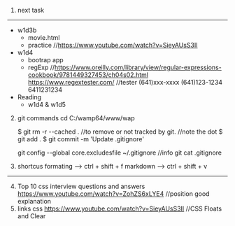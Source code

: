 1. next task
----------------
- w1d3b
    - movie.html    
	- practice  //https://www.youtube.com/watch?v=SieyAUsS3II
- w1d4
    - bootrap app
    - regExp  //https://www.oreilly.com/library/view/regular-expressions-cookbook/9781449327453/ch04s02.html
			https://www.regextester.com/  //tester
			(641)xxx-xxxx
			(641)123-1234
			6411231234			
- Reading 
    - w1d4 & w1d5

2. git commands 
    cd C:/wamp64/www/wap

	$ git rm -r --cached .   //to remove or not tracked by git. //note the dot
	$ git add .
	$ git commit -m 'Update .gitignore'
	
	git config --global core.excludesfile ~/.gitignore  //info git
	cat .gitignore

3. shortcus 
    formating  --> ctrl + shift + f
    markdown  --> ctrl + shift + v
------------------------------------------------------------------------------
4. Top 10 css interview questions and answers 
	https://www.youtube.com/watch?v=ZohZS6xLYE4   //position good explanation
5. links
	css 
		https://www.youtube.com/watch?v=SieyAUsS3II   //CSS Floats and Clear

